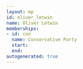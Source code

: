 ```yaml
---
layout: mp
id: oliver_letwin
name: Oliver Letwin
memberships:
- id: con
  name: Conservative Party
  start: 
  end: 
autogenerated: true
---
```

